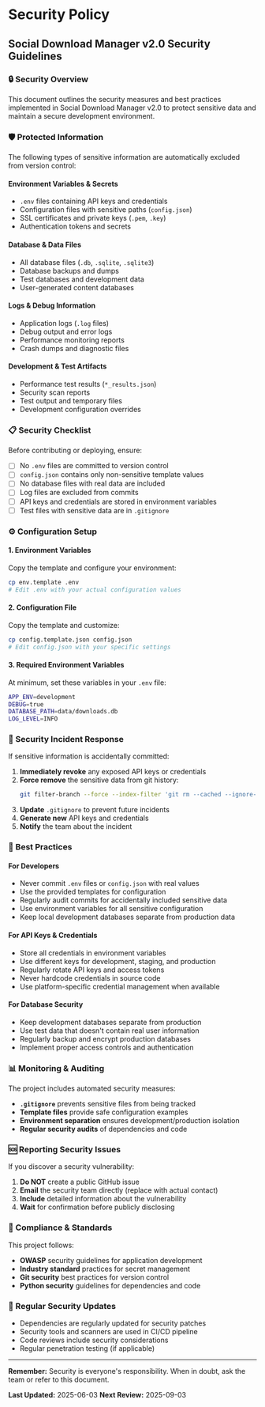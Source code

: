# Security Policy

## Social Download Manager v2.0 Security Guidelines

### 🔒 Security Overview

This document outlines the security measures and best practices implemented in Social Download Manager v2.0 to protect sensitive data and maintain a secure development environment.

### 🛡️ Protected Information

The following types of sensitive information are automatically excluded from version control:

#### Environment Variables & Secrets
- `.env` files containing API keys and credentials
- Configuration files with sensitive paths (`config.json`)
- SSL certificates and private keys (`.pem`, `.key`)
- Authentication tokens and secrets

#### Database & Data Files
- All database files (`.db`, `.sqlite`, `.sqlite3`)
- Database backups and dumps
- Test databases and development data
- User-generated content databases

#### Logs & Debug Information
- Application logs (`.log` files)
- Debug output and error logs
- Performance monitoring reports
- Crash dumps and diagnostic files

#### Development & Test Artifacts
- Performance test results (`*_results.json`)
- Security scan reports
- Test output and temporary files
- Development configuration overrides

### 📋 Security Checklist

Before contributing or deploying, ensure:

- [ ] No `.env` files are committed to version control
- [ ] `config.json` contains only non-sensitive template values
- [ ] No database files with real data are included
- [ ] Log files are excluded from commits
- [ ] API keys and credentials are stored in environment variables
- [ ] Test files with sensitive data are in `.gitignore`

### ⚙️ Configuration Setup

#### 1. Environment Variables
Copy the template and configure your environment:
```bash
cp env.template .env
# Edit .env with your actual configuration values
```

#### 2. Configuration File
Copy the template and customize:
```bash
cp config.template.json config.json
# Edit config.json with your specific settings
```

#### 3. Required Environment Variables
At minimum, set these variables in your `.env` file:
```bash
APP_ENV=development
DEBUG=true
DATABASE_PATH=data/downloads.db
LOG_LEVEL=INFO
```

### 🚨 Security Incident Response

If sensitive information is accidentally committed:

1. **Immediately revoke** any exposed API keys or credentials
2. **Force remove** the sensitive data from git history:
   ```bash
   git filter-branch --force --index-filter 'git rm --cached --ignore-unmatch SENSITIVE_FILE' --prune-empty --tag-name-filter cat -- --all
   ```
3. **Update** `.gitignore` to prevent future incidents
4. **Generate new** API keys and credentials
5. **Notify** the team about the incident

### 🔐 Best Practices

#### For Developers
- Never commit `.env` files or `config.json` with real values
- Use the provided templates for configuration
- Regularly audit commits for accidentally included sensitive data
- Use environment variables for all sensitive configuration
- Keep local development databases separate from production data

#### For API Keys & Credentials
- Store all credentials in environment variables
- Use different keys for development, staging, and production
- Regularly rotate API keys and access tokens
- Never hardcode credentials in source code
- Use platform-specific credential management when available

#### For Database Security
- Keep development databases separate from production
- Use test data that doesn't contain real user information
- Regularly backup and encrypt production databases
- Implement proper access controls and authentication

### 📊 Monitoring & Auditing

The project includes automated security measures:

- **`.gitignore`** prevents sensitive files from being tracked
- **Template files** provide safe configuration examples
- **Environment separation** ensures development/production isolation
- **Regular security audits** of dependencies and code

### 🆘 Reporting Security Issues

If you discover a security vulnerability:

1. **Do NOT** create a public GitHub issue
2. **Email** the security team directly (replace with actual contact)
3. **Include** detailed information about the vulnerability
4. **Wait** for confirmation before publicly disclosing

### 📝 Compliance & Standards

This project follows:

- **OWASP** security guidelines for application development
- **Industry standard** practices for secret management
- **Git security** best practices for version control
- **Python security** guidelines for dependencies and code

### 🔄 Regular Security Updates

- Dependencies are regularly updated for security patches
- Security tools and scanners are used in CI/CD pipeline
- Code reviews include security considerations
- Regular penetration testing (if applicable)

---

**Remember:** Security is everyone's responsibility. When in doubt, ask the team or refer to this document.

**Last Updated:** 2025-06-03
**Next Review:** 2025-09-03 